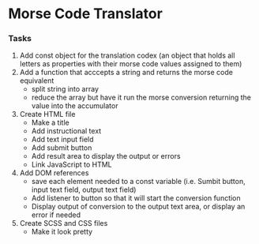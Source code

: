 # Morse Code Translator

### Tasks

1. Add const object for the translation codex (an object that holds all letters as properties with their morse code values assigned to them)
2. Add a function that acccepts a string and returns the morse code equivalent
   - split string into array
   - reduce the array but have it run the morse conversion returning the value into the accumulator
3. Create HTML file
   - Make a title
   - Add instructional text
   - Add text input field
   - Add submit button
   - Add result area to display the output or errors
   - Link JavaScript to HTML
4. Add DOM references
   - save each element needed to a const variable (i.e. Sumbit button, input text field, output text field)
   - Add listener to button so that it will start the conversion function
   - Display output of conversion to the output text area, or display an error if needed
5. Create SCSS and CSS files
   - Make it look pretty
